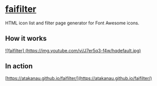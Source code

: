 # [faifilter](https://github.com/atakanau/faifilter/)
HTML icon list and filter page generator for Font Awesome icons.

## How it works

[![faifilter] (https://img.youtube.com/vi/J7er5q3-f4w/hqdefault.jpg)](http://www.youtube.com/watch?v=J7er5q3-f4w)

## In action

[https://atakanau.github.io/faifilter/](https://atakanau.github.io/faifilter/)
